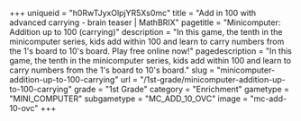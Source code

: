 +++
uniqueid = "h0RwTJyxOlpjYR5Xs0mc"
title = "Add in 100 with advanced carrying - brain teaser | MathBRIX"
pagetitle = "Minicomputer: Addition up to 100 (carrying)"
description = "In this game, the tenth in the minicomputer series, kids add within 100 and learn to carry numbers from the 1's board to 10's board. Play free online now!"
pagedescription = "In this game, the tenth in the minicomputer series, kids add within 100 and learn to carry numbers from the 1's board to 10's board."
slug = "minicomputer-addition-up-to-100-carrying"
url = "/1st-grade/minicomputer-addition-up-to-100-carrying"
grade = "1st Grade"
category = "Enrichment"
gametype = "MINI_COMPUTER"
subgametype = "MC_ADD_10_OVC"
image = "mc-add-10-ovc"
+++